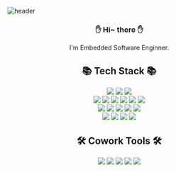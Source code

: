 

![header](https://capsule-render.vercel.app/api?type=Waving&color=26989D&height=200&text=Seunghyun%20Lee&fontColor=FFFFFF&fontSize=40&fontAlign=50&fontAlignY=35)
<div align="center">
 
### :raised_hand: Hi~ there  :raised_hand:
 
</div>

<div align="center">

I'm Embedded Software Enginner.

</div>

<div align="center">
 
 <h2>📚  Tech Stack 📚 </h2>
 
 </div>
 
<div align="center">
<img src="https://img.shields.io/badge/C-A8B9CC?style=flat-square&logo=C&logoColor=white"/></a>
<img src="https://img.shields.io/badge/C++-00599C?style=flat-square&logo=C%2B%2B&logoColor=white"/></a>
<img src="https://img.shields.io/badge/Python-3766AB?style=flat-square&logo=Python&logoColor=white"/></a> 
<br/>
<img src="https://img.shields.io/badge/Arduino-00979D?style=flat-square&logo=Raspberry Pi&logoColor=white"/></a>
<img src="https://img.shields.io/badge/Raspberry Pi-A22846?style=flat-square&logo=RaspberryPi&logoColor=white"/></a>
<img src="https://img.shields.io/badge/AVR-000000"/></a>
<img src="https://img.shields.io/badge/ARM-2A9CC5"/></a>
<img src="https://img.shields.io/badge/NodeMCU-604B25"/></a>
<img src="https://img.shields.io/badge/Intel Edison-1F6DBF"/></a>
<br/>
<img src="https://img.shields.io/badge/SketchUp-005F9E?style=flat-square&logo=SketchUp&logoColor=white"/></a>
<img src="https://img.shields.io/badge/AutoCAD-AF1B1A?"/></a>
<img src="https://img.shields.io/badge/Fritzing-E0482C"/></a>
<img src="https://img.shields.io/badge/Draw.io-F08805"/></a>
<img src="https://img.shields.io/badge/App Inventor-A7247A"/></a>
<br/>
<img src="https://img.shields.io/badge/Firebase-FFCA28?style=flat-square&logo=Firebase&logoColor=white"/></a>
<img src="https://img.shields.io/badge/OpenCV-5C3EE8?style=flat-square&logo=OpenCV&logoColor=white"/></a>
<img src="https://img.shields.io/badge/TensorFlow-FF6F00?style=flat-square&logo=TensorFlow&logoColor=white"/></a>
<img src="https://img.shields.io/badge/Linux-FCC624?style=flat-square&logo=Linux&logoColor=white"/></a>
 </div>

<div align="center">

 <h2> 🛠️  Cowork Tools 🛠️ </h2>

</div>

<div align="center">
<img src="https://img.shields.io/badge/GitHub-181717?style=flat-square&logo=GitHub&logoColor=white"/></a>
<img src="https://img.shields.io/badge/Slack-4A154B?style=flat-square&logo=Slack&logoColor=white"/></a> 
<img src="https://img.shields.io/badge/Notion-000000?style=flat-square&logo=Notion&logoColor=white"/></a> 
<img src="https://img.shields.io/badge/Trello-0052CC?style=flat-square&logo=Trello&logoColor=white"/></a> 
<img src="https://img.shields.io/badge/Figma-F24E1E?style=flat-square&logo=Figma&logoColor=white"/></a> 
 </div>
 <br/>
 
